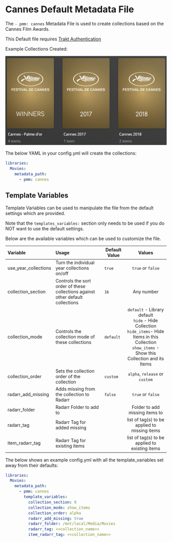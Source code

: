 # Cannes Default Metadata File

The `- pmm: cannes` Metadata File is used to  create collections based on the Cannes Film Awards.

This Default file requires [Trakt Authentication](https://metamanager.wiki/en/latest/config/trakt.html)

Example Collections Created:

![](../images/cannes.png)

The below YAML in your config.yml will create the collections:
```yaml
libraries:
  Movies:
    metadata_path:
      - pmm: cannes
```


## Template Variables
Template Variables can be used to manipulate the file from the default settings which are provided. 

Note that the `templates_variables:` section only needs to be used if you do NOT want to use the default settings.

Below are the available variables which can be used to customize the file.


| Variable             | Usage                                                                          | Default Value  |                                                                             Values                                                                             |
|:---------------------|:-------------------------------------------------------------------------------|----------------|:--------------------------------------------------------------------------------------------------------------------------------------------------------------:|
| use_year_collections | Turn the individual year collections on/off                                    | `true`         |                                                                       `true` or `false`                                                                        |
| collection_section   | Controls the sort order of these collections against other default collections | `16`           |                                                                           Any number                                                                           |
| collection_mode      | Controls the collection mode of these collections                              | `default`      | `default` - Library default<br/>`hide` - Hide Collection<br/>`hide_items`- Hide Items in this Collection<br/>`show_items` - Show this Collection and its Items |
| collection_order     | Sets the collection order of the collection                                    | `custom`       |                                                                 `alpha`, `release` or `custom`                                                                 |
| radarr_add_missing   | Adds missing from the collection to Radarr                                     | `false`        |                                                                       `true` or `false`                                                                        |
| radarr_folder        | Radarr Folder to add to                                                        |                |                                                                 Folder to add missing items to                                                                 |
| radarr_tag           | Radarr Tag for added missing                                                   |                |                                                         list of tag(s) to be applied to missing items                                                          |
| item_radarr_tag      | Radarr Tag for existing items                                                  |                |                                                         list of tag(s) to be applied to existing items                                                         |

The below shows an example config.yml with all the template_variables set away from their defaults:

```yaml
libraries:
  Movies:
    metadata_path:
      - pmm: cannes
        template_variables:
          collection_section: 9
          collection_mode: show_items
          collection_order: alpha
          radarr_add_missing: true
          radarr_folder: /mnt/local/Media/Movies
          radarr_tag: <<collection_name>>
          item_radarr_tag: <<collection_name>>
```

